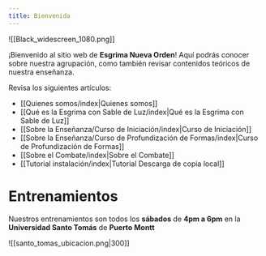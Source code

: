```yaml
---
title: Bienvenida
---
```

![[Black_widescreen_1080.png]]

¡Bienvenido al sitio web de **Esgrima Nueva Orden**! Aquí podrás  conocer sobre nuestra agrupación, como también revisar contenidos teóricos de nuestra enseñanza.

Revisa los siguientes artículos:
- [[Quienes somos/index|Quienes somos]]
- [[Qué es la Esgrima con Sable de Luz/index|Qué es la Esgrima con Sable de Luz]]
- [[Sobre la Enseñanza/Curso de Iniciación/index|Curso de Iniciación]]
- [[Sobre la Enseñanza/Curso de Profundización de Formas/index|Curso de Profundización de Formas]]
- [[Sobre el Combate/index|Sobre el Combate]]
- [[Tutorial instalación/index|Tutorial Descarga de copia local]]

# Entrenamientos

Nuestros entrenamientos son todos los **sábados** de **4pm a 6pm** en la **Universidad Santo Tomás** de **Puerto Montt**

![[santo_tomas_ubicacion.png|300]]

